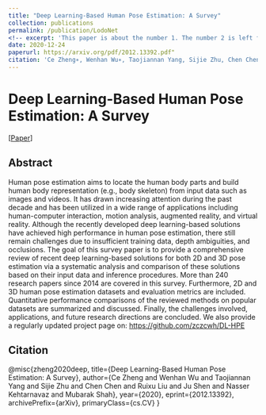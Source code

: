 ```yaml
---
title: "Deep Learning-Based Human Pose Estimation: A Survey"
collection: publications
permalink: /publication/LodoNet
<!-- excerpt: 'This paper is about the number 1. The number 2 is left for future work.' -->
date: 2020-12-24
paperurl: https://arxiv.org/pdf/2012.13392.pdf"
citation: 'Ce Zheng∗, Wenhan Wu∗, Taojiannan Yang, Sijie Zhu, Chen Chen, Ruixu Liu, Ju Shen, Nasser Kehtarnavaz, Mubarak Shah. "Deep Learning-Based Human Pose Estimation: A Survey". '
---
```

# Deep Learning-Based Human Pose Estimation: A Survey

[<a href="https://arxiv.org/abs/2009.00164">Paper</a>]



## Abstract
Human pose estimation aims to locate the human body parts and build human body representation (e.g., body skeleton) from
input data such as images and videos. It has drawn increasing attention during the past decade and has been utilized in a wide range of
applications including human-computer interaction, motion analysis, augmented reality, and virtual reality. Although the recently
developed deep learning-based solutions have achieved high performance in human pose estimation, there still remain challenges due to
insufficient training data, depth ambiguities, and occlusions. The goal of this survey paper is to provide a comprehensive review of recent
deep learning-based solutions for both 2D and 3D pose estimation via a systematic analysis and comparison of these solutions based on
their input data and inference procedures. More than 240 research papers since 2014 are covered in this survey. Furthermore, 2D and 3D
human pose estimation datasets and evaluation metrics are included. Quantitative performance comparisons of the reviewed methods on
popular datasets are summarized and discussed. Finally, the challenges involved, applications, and future research directions are
concluded. We also provide a regularly updated project page on: https://github.com/zczcwh/DL-HPE

## Citation
   @misc{zheng2020deep,
    title={Deep Learning-Based Human Pose Estimation: A Survey}, 
    author={Ce Zheng and Wenhan Wu and Taojiannan Yang and Sijie Zhu and Chen Chen and Ruixu Liu and Ju Shen and Nasser Kehtarnavaz and Mubarak Shah},
    year={2020},
    eprint={2012.13392},
    archivePrefix={arXiv},
    primaryClass={cs.CV}
   }
